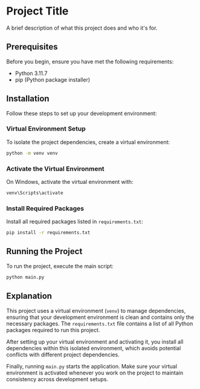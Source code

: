 # Project Title

A brief description of what this project does and who it's for.

## Prerequisites

Before you begin, ensure you have met the following requirements:

- Python 3.11.7
- pip (Python package installer)

## Installation

Follow these steps to set up your development environment:

### Virtual Environment Setup

To isolate the project dependencies, create a virtual environment:

```bash
python -m venv venv
```

### Activate the Virtual Environment

On Windows, activate the virtual environment with:

```bash
venv\Scripts\activate
```

### Install Required Packages

Install all required packages listed in `requirements.txt`:

```bash
pip install -r requirements.txt
```

## Running the Project

To run the project, execute the main script:

```bash
python main.py
```

## Explanation

This project uses a virtual environment (`venv`) to manage dependencies, ensuring that your development environment is clean and contains only the necessary packages. The `requirements.txt` file contains a list of all Python packages required to run this project.

After setting up your virtual environment and activating it, you install all dependencies within this isolated environment, which avoids potential conflicts with different project dependencies. 

Finally, running `main.py` starts the application. Make sure your virtual environment is activated whenever you work on the project to maintain consistency across development setups.
